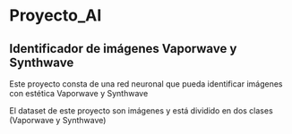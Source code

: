 # Proyecto_AI

## Identificador de imágenes Vaporwave y Synthwave

Este proyecto consta de una red neuronal que pueda identificar imágenes con estética Vaporwave y Synthwave

El dataset de este proyecto son imágenes y está dividido en dos clases (Vaporwave y Synthwave)

